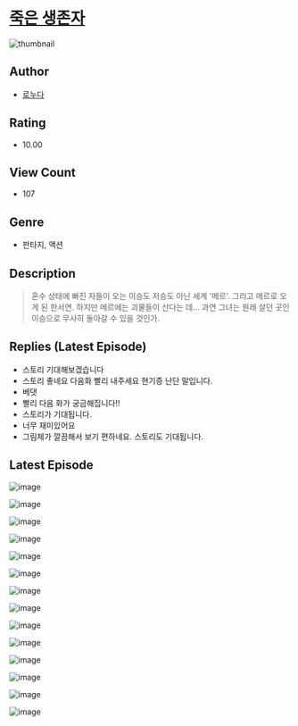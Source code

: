 # [죽은 생존자](https://comic.naver.com/bestChallenge/list?titleId=811226)
![thumbnail](https://image-comic.pstatic.net/user_contents_data/challenge_comic/2023/05/25/upload_4122826889687033142_480x623.jpeg)

## Author
- [로누다](https://comic.naver.com/artistTitle?id=367242)

## Rating
- 10.00

## View Count
- 107

## Genre
- 판타지, 액션

## Description
> 혼수 상태에 빠진 자들이 오는 이승도 저승도 아닌 세계 '메르'. 그리고 메르로 오게 된 한서연. 하지만 메르에는 괴물들이 산다는 데... 과연 그녀는 원래 살던 곳인 이승으로 무사히 돌아갈 수 있을 것인가.

## Replies (Latest Episode)
- 스토리 기대해보겠습니다
- 스토리 좋네요 다음화 빨리 내주세요 현기증 난단 말입니다.
- 베댓
- 빨리 다음 화가 궁금해집니다!!
- 스토리가 기대됩니다.
- 너무 재미있어요
- 그림체가 깔끔해서 보기 편하네요. 스토리도 기대됩니다.

## Latest Episode
![image](https://image-comic.pstatic.net/user_contents_data/challenge_comic/2023/05/25/367242/upload_7149239431107798070.jpeg)

![image](https://image-comic.pstatic.net/user_contents_data/challenge_comic/2023/05/25/367242/upload_7017228563987510834.jpeg)

![image](https://image-comic.pstatic.net/user_contents_data/challenge_comic/2023/05/25/367242/upload_7233735597572383073.jpeg)

![image](https://image-comic.pstatic.net/user_contents_data/challenge_comic/2023/05/25/367242/upload_4121694383230902834.jpeg)

![image](https://image-comic.pstatic.net/user_contents_data/challenge_comic/2023/05/25/367242/upload_3546128826800353891.jpeg)

![image](https://image-comic.pstatic.net/user_contents_data/challenge_comic/2023/05/25/367242/upload_3473457713783124788.jpeg)

![image](https://image-comic.pstatic.net/user_contents_data/challenge_comic/2023/05/25/367242/upload_7364849073601537635.jpeg)

![image](https://image-comic.pstatic.net/user_contents_data/challenge_comic/2023/05/25/367242/upload_7378410656895230257.jpeg)

![image](https://image-comic.pstatic.net/user_contents_data/challenge_comic/2023/05/25/367242/upload_4121417499607983202.jpeg)

![image](https://image-comic.pstatic.net/user_contents_data/challenge_comic/2023/05/25/367242/upload_3618754889807783266.jpeg)

![image](https://image-comic.pstatic.net/user_contents_data/challenge_comic/2023/05/25/367242/upload_7305173282636248120.jpeg)

![image](https://image-comic.pstatic.net/user_contents_data/challenge_comic/2023/05/25/367242/upload_7161067801152993635.jpeg)

![image](https://image-comic.pstatic.net/user_contents_data/challenge_comic/2023/05/25/367242/upload_3991372582219034726.jpeg)

![image](https://image-comic.pstatic.net/user_contents_data/challenge_comic/2023/05/25/367242/upload_7221858879915767351.jpeg)

